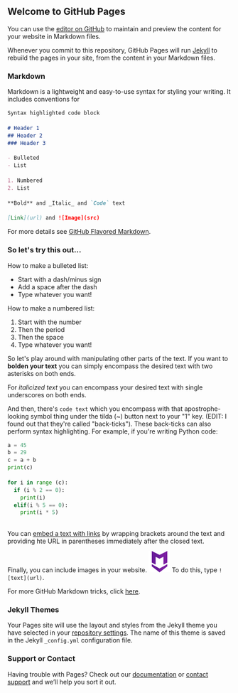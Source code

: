 ## Welcome to GitHub Pages

You can use the [editor on GitHub](https://github.com/JaniSaelin/janisaelin.github.io/edit/master/README.md) to maintain and preview the content for your website in Markdown files.

Whenever you commit to this repository, GitHub Pages will run [Jekyll](https://jekyllrb.com/) to rebuild the pages in your site, from the content in your Markdown files.

### Markdown

Markdown is a lightweight and easy-to-use syntax for styling your writing. It includes conventions for

```markdown
Syntax highlighted code block

# Header 1
## Header 2
### Header 3

- Bulleted
- List

1. Numbered
2. List

**Bold** and _Italic_ and `Code` text

[Link](url) and ![Image](src)
```

For more details see [GitHub Flavored Markdown](https://guides.github.com/features/mastering-markdown/).

### So let's try this out...
How to make a bulleted list:
- Start with a dash/minus sign
- Add a space after the dash
- Type whatever you want!

How to make a numbered list:
1. Start with the number
2. Then the period
3. Then the space
4. Type whatever you want!

So let's play around with manipulating other parts of the text. If you want to **bolden your text** you can simply encompass the desired text with two asterisks on both ends.

For _italicized text_ you can encompass your desired text with single underscores on both ends. 

And then, there's `code text` which you encompass with that apostrophe-looking symbol thing under the tilda (~) button next to your "1" key. (EDIT: I found out that they're called "back-ticks"). These back-ticks can also perform syntax highlighting. For example, if you're writing Python code:

```python
a = 45
b = 29
c = a + b
print(c)

for i in range (c):
  if (i % 2 == 0):
    print(i)
  elif(i % 5 == 0):
    print(i * 5)
    
```

You can [embed a text with links](https://github.com/) by wrapping brackets around the text and providing hte URL in parentheses immediately after the closed text. 

Finally, you can include images in your website.
![GitHub logo](https://github.com/adam-p/markdown-here/raw/master/src/common/images/icon48.png)
To do this, type ```![text](url)```.

For more GitHub Markdown tricks, click [here](janisaelin.github.io/tipsandtricks.html).


### Jekyll Themes

Your Pages site will use the layout and styles from the Jekyll theme you have selected in your [repository settings](https://github.com/JaniSaelin/janisaelin.github.io/settings). The name of this theme is saved in the Jekyll `_config.yml` configuration file.


### Support or Contact

Having trouble with Pages? Check out our [documentation](https://help.github.com/categories/github-pages-basics/) or [contact support](https://github.com/contact) and we’ll help you sort it out.
